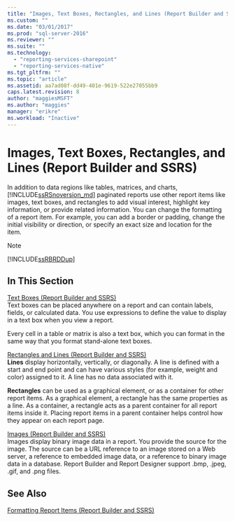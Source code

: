 ```yaml
---
title: "Images, Text Boxes, Rectangles, and Lines (Report Builder and SSRS) | Microsoft Docs"
ms.custom: ""
ms.date: "03/01/2017"
ms.prod: "sql-server-2016"
ms.reviewer: ""
ms.suite: ""
ms.technology: 
  - "reporting-services-sharepoint"
  - "reporting-services-native"
ms.tgt_pltfrm: ""
ms.topic: "article"
ms.assetid: aa7ad08f-dd49-401e-9619-522e27055bb9
caps.latest.revision: 8
author: "maggiesMSFT"
ms.author: "maggies"
manager: "erikre"
ms.workload: "Inactive"
---
```

# Images, Text Boxes, Rectangles, and Lines (Report Builder and SSRS)
  In addition to data regions like tables, matrices, and charts, [!INCLUDE[ssRSnoversion_md](../../includes/ssrsnoversion-md.md)] paginated reports use other report items like images, text boxes, and rectangles to add visual interest, highlight key information, or provide related information. You can change the formatting of a report item. For example, you can add a border or padding, change the initial visibility or direction, or specify an exact size and location for the item.  
  
> [!NOTE]  
>  [!INCLUDE[ssRBRDDup](../../includes/ssrbrddup-md.md)]  
  
## In This Section  
 [Text Boxes &#40;Report Builder and SSRS&#41;](../../reporting-services/report-design/text-boxes-report-builder-and-ssrs.md)  
 Text boxes can be placed anywhere on a report and can contain labels, fields, or calculated data. You use expressions to define the value to display in a text box when you view a report.  
  
 Every cell in a table or matrix is also a text box, which you can format in the same way that you format stand-alone text boxes.  
  
 [Rectangles and Lines &#40;Report Builder and SSRS&#41;](../../reporting-services/report-design/rectangles-and-lines-report-builder-and-ssrs.md)  
 **Lines** display horizontally, vertically, or diagonally. A line is defined with a start and end point and can have various styles (for example, weight and color) assigned to it. A line has no data associated with it.  
  
 **Rectangles** can be used as a graphical element, or as a container for other report items. As a graphical element, a rectangle has the same properties as a line. As a container, a rectangle acts as a parent container for all report items inside it. Placing report items in a parent container helps control how they appear on each report page.  
  
 [Images &#40;Report Builder and SSRS&#41;](../../reporting-services/report-design/images-report-builder-and-ssrs.md)  
 Images display binary image data in a report. You provide the source for the image. The source can be a URL reference to an image stored on a Web server, a reference to embedded image data, or a reference to binary image data in a database. Report Builder and Report Designer support .bmp, .jpeg, .gif, and .png files.  
  
## See Also  
 [Formatting Report Items &#40;Report Builder and SSRS&#41;](../../reporting-services/report-design/formatting-report-items-report-builder-and-ssrs.md)  
  
  
